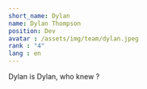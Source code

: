 ```yaml
---
short_name: Dylan
name: Dylan Thompson
position: Dev
avatar : /assets/img/team/dylan.jpeg
rank : "4"
lang : en
---
```

Dylan is Dylan, who knew ?
